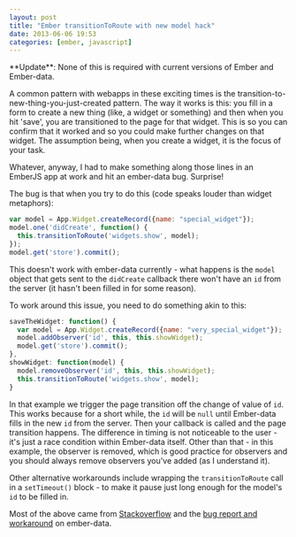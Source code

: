 ```yaml
---
layout: post
title: "Ember transitionToRoute with new model hack"
date: 2013-06-06 19:53
categories: [ember, javascript]
---
```


<aside class="update">
**Update**: None of this is required with current versions of Ember and
Ember-data.
</aside>

A common pattern with webapps in these exciting times is the
transition-to-new-thing-you-just-created pattern. The way it works is this: you
fill in a form to create a new thing (like, a widget or something) and then when
you hit 'save', you are transitioned to the page for that widget. This is so you
can confirm that it worked and so you could make further changes on that widget.
The assumption being, when you create a widget, it is the focus of your task.

Whatever, anyway, I had to make something along those lines in an EmberJS app at
work and hit an ember-data bug. Surprise!

The bug is that when you try to do this (code speaks louder than widget
metaphors):

```javascript
var model = App.Widget.createRecord({name: "special_widget"});
model.one('didCreate', function() {
  this.transitionToRoute('widgets.show', model);
});
model.get('store').commit();
```

This doesn't work with ember-data currently - what happens is the `model` object
that gets sent to the `didCreate` callback there won't have an `id` from the
server (it hasn't been filled in for some reason). 

To work around this issue, you need to do something akin to this:

```javascript
saveTheWidget: function() {
  var model = App.Widget.createRecord({name: "very_special_widget"});
  model.addObserver('id', this, this.showWidget);
  model.get('store').commit();
},
showWidget: function(model) {
  model.removeObserver('id', this, this.showWidget);
  this.transitionToRoute('widgets.show', model);
}
```

In that example we trigger the page transition off the change of value of `id`.
This works because for a short while, the `id` will be `null` until Ember-data
fills in the new `id` from the server. Then your callback is called and the page
transition happens. The difference in timing is not noticeable to the user - it's
just a race condition within Ember-data itself. Other than that - in this
example, the observer is removed, which is good practice for observers and you
should always remove observers you've added (as I understand it). 

Other alternative workarounds include wrapping the `transitionToRoute` call in a
`setTimeout()` block - to make it pause just long enough for the model's `id` to
be filled in. 

Most of the above came from
[Stackoverflow](http://stackoverflow.com/questions/14981500/transition-after-saving-model-of-ember-data)
and the [bug report and workaround](https://github.com/emberjs/data/issues/405#issuecomment-18891172) on
ember-data.
